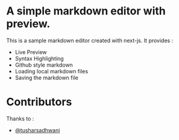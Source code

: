 # A simple markdown editor with preview.

This is a sample markdown editor created with next-js.
It provides :

- Live Preview
- Syntax Highlighting
- Github style markdown
- Loading local markdown files
- Saving the markdown file

# Contributors

Thanks to :
 - [@tusharsadhwani](https://github.com/tusharsadhwani)
